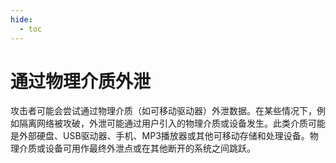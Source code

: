 ```yaml
---
hide:
  - toc
---
```


# 通过物理介质外泄

攻击者可能会尝试通过物理介质（如可移动驱动器）外泄数据。在某些情况下，例如隔离网络被攻破，外泄可能通过用户引入的物理介质或设备发生。此类介质可能是外部硬盘、USB驱动器、手机、MP3播放器或其他可移动存储和处理设备。物理介质或设备可用作最终外泄点或在其他断开的系统之间跳跃。
